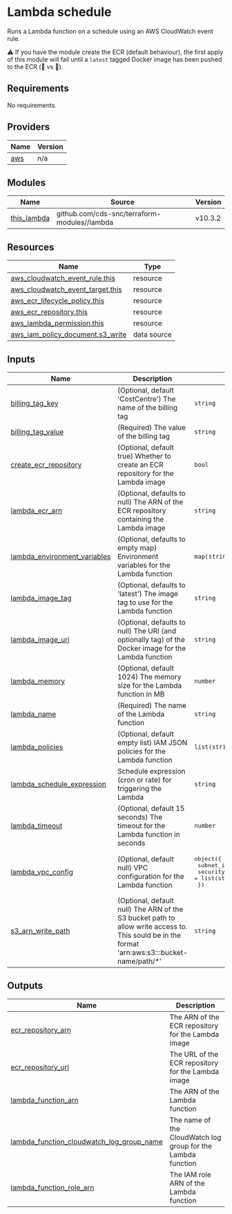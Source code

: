 # Lambda schedule

Runs a Lambda function on a schedule using an AWS CloudWatch event rule.

:warning: If you have the module create the ECR (default behaviour), the first apply of this module will fail until a `latest` tagged Docker image has been pushed to the ECR (:chicken: vs :egg:).

## Requirements

No requirements.

## Providers

| Name | Version |
|------|---------|
| <a name="provider_aws"></a> [aws](#provider\_aws) | n/a |

## Modules

| Name | Source | Version |
|------|--------|---------|
| <a name="module_this_lambda"></a> [this\_lambda](#module\_this\_lambda) | github.com/cds-snc/terraform-modules//lambda | v10.3.2 |

## Resources

| Name | Type |
|------|------|
| [aws_cloudwatch_event_rule.this](https://registry.terraform.io/providers/hashicorp/aws/latest/docs/resources/cloudwatch_event_rule) | resource |
| [aws_cloudwatch_event_target.this](https://registry.terraform.io/providers/hashicorp/aws/latest/docs/resources/cloudwatch_event_target) | resource |
| [aws_ecr_lifecycle_policy.this](https://registry.terraform.io/providers/hashicorp/aws/latest/docs/resources/ecr_lifecycle_policy) | resource |
| [aws_ecr_repository.this](https://registry.terraform.io/providers/hashicorp/aws/latest/docs/resources/ecr_repository) | resource |
| [aws_lambda_permission.this](https://registry.terraform.io/providers/hashicorp/aws/latest/docs/resources/lambda_permission) | resource |
| [aws_iam_policy_document.s3_write](https://registry.terraform.io/providers/hashicorp/aws/latest/docs/data-sources/iam_policy_document) | data source |

## Inputs

| Name | Description | Type | Default | Required |
|------|-------------|------|---------|:--------:|
| <a name="input_billing_tag_key"></a> [billing\_tag\_key](#input\_billing\_tag\_key) | (Optional, default 'CostCentre') The name of the billing tag | `string` | `"CostCentre"` | no |
| <a name="input_billing_tag_value"></a> [billing\_tag\_value](#input\_billing\_tag\_value) | (Required) The value of the billing tag | `string` | n/a | yes |
| <a name="input_create_ecr_repository"></a> [create\_ecr\_repository](#input\_create\_ecr\_repository) | (Optional, default true) Whether to create an ECR repository for the Lambda image | `bool` | `true` | no |
| <a name="input_lambda_ecr_arn"></a> [lambda\_ecr\_arn](#input\_lambda\_ecr\_arn) | (Optional, defaults to null) The ARN of the ECR repository containing the Lambda image | `string` | `null` | no |
| <a name="input_lambda_environment_variables"></a> [lambda\_environment\_variables](#input\_lambda\_environment\_variables) | (Optional, defaults to empty map) Environment variables for the Lambda function | `map(string)` | `{}` | no |
| <a name="input_lambda_image_tag"></a> [lambda\_image\_tag](#input\_lambda\_image\_tag) | (Optional, defaults to 'latest') The image tag to use for the Lambda function | `string` | `"latest"` | no |
| <a name="input_lambda_image_uri"></a> [lambda\_image\_uri](#input\_lambda\_image\_uri) | (Optional, defaults to null) The URI (and optionally tag) of the Docker image for the Lambda function | `string` | `null` | no |
| <a name="input_lambda_memory"></a> [lambda\_memory](#input\_lambda\_memory) | (Optional, default 1024) The memory size for the Lambda function in MB | `number` | `1024` | no |
| <a name="input_lambda_name"></a> [lambda\_name](#input\_lambda\_name) | (Required) The name of the Lambda function | `string` | n/a | yes |
| <a name="input_lambda_policies"></a> [lambda\_policies](#input\_lambda\_policies) | (Optional, default empty list) IAM JSON policies for the Lambda function | `list(string)` | `[]` | no |
| <a name="input_lambda_schedule_expression"></a> [lambda\_schedule\_expression](#input\_lambda\_schedule\_expression) | Schedule expression (cron or rate) for triggering the Lambda | `string` | n/a | yes |
| <a name="input_lambda_timeout"></a> [lambda\_timeout](#input\_lambda\_timeout) | (Optional, default 15 seconds) The timeout for the Lambda function in seconds | `number` | `15` | no |
| <a name="input_lambda_vpc_config"></a> [lambda\_vpc\_config](#input\_lambda\_vpc\_config) | (Optional, default null) VPC configuration for the Lambda function | <pre>object({<br/>    subnet_ids         = list(string)<br/>    security_group_ids = list(string)<br/>  })</pre> | <pre>{<br/>  "security_group_ids": [],<br/>  "subnet_ids": []<br/>}</pre> | no |
| <a name="input_s3_arn_write_path"></a> [s3\_arn\_write\_path](#input\_s3\_arn\_write\_path) | (Optional, default null) The ARN of the S3 bucket path to allow write access to.  This sould be in the format 'arn:aws:s3:::bucket-name/path/*' | `string` | `null` | no |

## Outputs

| Name | Description |
|------|-------------|
| <a name="output_ecr_repository_arn"></a> [ecr\_repository\_arn](#output\_ecr\_repository\_arn) | The ARN of the ECR repository for the Lambda image |
| <a name="output_ecr_repository_url"></a> [ecr\_repository\_url](#output\_ecr\_repository\_url) | The URL of the ECR repository for the Lambda image |
| <a name="output_lambda_function_arn"></a> [lambda\_function\_arn](#output\_lambda\_function\_arn) | The ARN of the Lambda function |
| <a name="output_lambda_function_cloudwatch_log_group_name"></a> [lambda\_function\_cloudwatch\_log\_group\_name](#output\_lambda\_function\_cloudwatch\_log\_group\_name) | The name of the CloudWatch log group for the Lambda function |
| <a name="output_lambda_function_role_arn"></a> [lambda\_function\_role\_arn](#output\_lambda\_function\_role\_arn) | The IAM role ARN of the Lambda function |
